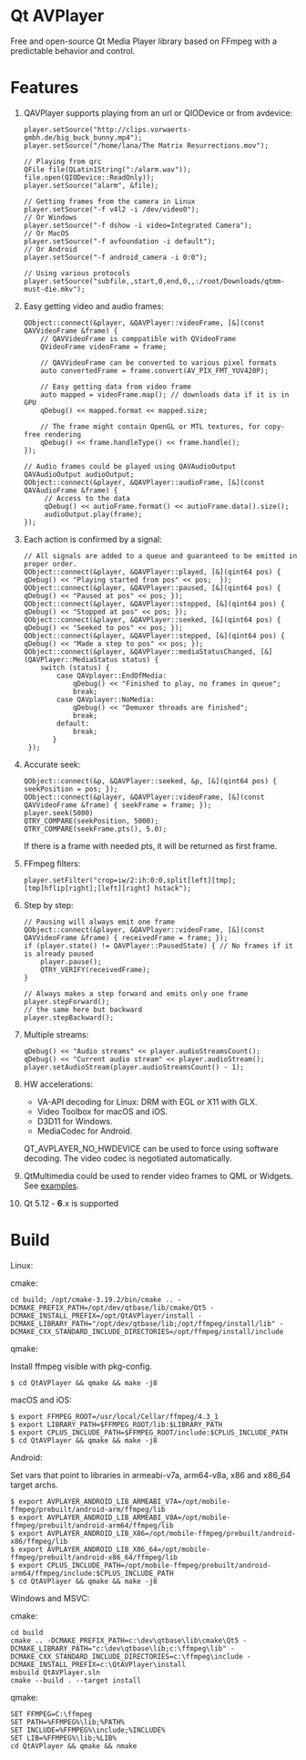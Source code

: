 # Qt AVPlayer

Free and open-source Qt Media Player library based on FFmpeg with a predictable behavior and control.

# Features

1. QAVPlayer supports playing from an url or QIODevice or from avdevice:

       player.setSource("http://clips.vorwaerts-gmbh.de/big_buck_bunny.mp4");
       player.setSource("/home/lana/The Matrix Resurrections.mov");

       // Playing from qrc
       QFile file(QLatin1String(":/alarm.wav"));
       file.open(QIODevice::ReadOnly));
       player.setSource("alarm", &file);

       // Getting frames from the camera in Linux
       player.setSource("-f v4l2 -i /dev/video0");
       // Or Windows
       player.setSource("-f dshow -i video=Integrated Camera");
       // Or MacOS
       player.setSource("-f avfoundation -i default");
       // Or Android
       player.setSource("-f android_camera -i 0:0");
    
       // Using various protocols
       player.setSource("subfile,,start,0,end,0,,:/root/Downloads/qtmm-must-die.mkv");

2. Easy getting video and audio frames:

       QObject::connect(&player, &QAVPlayer::videoFrame, [&](const QAVVideoFrame &frame) {
           // QAVVideoFrame is comppatible with QVideoFrame
           QVideoFrame videoFrame = frame;
           
           // QAVVideoFrame can be converted to various pixel formats
           auto convertedFrame = frame.convert(AV_PIX_FMT_YUV420P);
           
           // Easy getting data from video frame
           auto mapped = videoFrame.map(); // downloads data if it is in GPU
           qDebug() << mapped.format << mapped.size;
           
           // The frame might contain OpenGL or MTL textures, for copy-free rendering
           qDebug() << frame.handleType() << frame.handle();
       });

       // Audio frames could be played using QAVAudioOutput
       QAVAudioOutput audioOutput;
       QObject::connect(&player, &QAVPlayer::audioFrame, [&](const QAVAudioFrame &frame) { 
            // Access to the data
            qDebug() << autioFrame.format() << autioFrame.data().size();
            audioOutput.play(frame);
       });

3. Each action is confirmed by a signal:

       // All signals are added to a queue and guaranteed to be emitted in proper order.
       QObject::connect(&player, &QAVPlayer::played, [&](qint64 pos) { qDebug() << "Playing started from pos" << pos;  });
       QObject::connect(&player, &QAVPlayer::paused, [&](qint64 pos) { qDebug() << "Paused at pos" << pos; });
       QObject::connect(&player, &QAVPlayer::stopped, [&](qint64 pos) { qDebug() << "Stopped at pos" << pos; });
       QObject::connect(&player, &QAVPlayer::seeked, [&](qint64 pos) { qDebug() << "Seeked to pos" << pos; });
       QObject::connect(&player, &QAVPlayer::stepped, [&](qint64 pos) { qDebug() << "Made a step to pos" << pos; });
       QObject::connect(&player, &QAVPlayer::mediaStatusChanged, [&](QAVPlayer::MediaStatus status) { 
           switch (status) {
               case QAVplayer::EndOfMedia:
                   qDebug() << "Finished to play, no frames in queue"; 
                   break;
               case QAVplayer::NoMedia:
                   qDebug() << "Demuxer threads are finished";
                   break;
               default:
                   break;
              }
        });
    
5. Accurate seek:

       QObject::connect(&p, &QAVPlayer::seeked, &p, [&](qint64 pos) { seekPosition = pos; });
       QObject::connect(&player, &QAVPlayer::videoFrame, [&](const QAVVideoFrame &frame) { seekFrame = frame; });
       player.seek(5000)
       QTRY_COMPARE(seekPosition, 5000);
       QTRY_COMPARE(seekFrame.pts(), 5.0);
       
   If there is a frame with needed pts, it will be returned as first frame.

6. FFmpeg filters:

       player.setFilter("crop=iw/2:ih:0:0,split[left][tmp];[tmp]hflip[right];[left][right] hstack");

7. Step by step:

       // Pausing will always emit one frame
       QObject::connect(&player, &QAVPlayer::videoFrame, [&](const QAVVideoFrame &frame) { receivedFrame = frame; });
       if (player.state() != QAVPlayer::PausedState) { // No frames if it is already paused
           player.pause();
           QTRY_VERIFY(receivedFrame);
       }

       // Always makes a step forward and emits only one frame
       player.stepForward();
       // the same here but backward
       player.stepBackward();

8. Multiple streams:

       qDebug() << "Audio streams" << player.audioStreamsCount();
       qDebug() << "Current audio stream" << player.audioStream();
       player.setAudioStream(player.audioStreamsCount() - 1);

9. HW accelerations:

   * VA-API decoding for Linux: DRM with EGL or X11 with GLX.
   * Video Toolbox for macOS and iOS.
   * D3D11 for Windows. 
   * MediaCodec for Android. 

   QT_AVPLAYER_NO_HWDEVICE can be used to force using software decoding. The video codec is negotiated automatically.

10. QtMultimedia could be used to render video frames to QML or Widgets. See [examples](examples).

11. Qt 5.12 - **6**.x is supported

# Build


Linux:

cmake:

    cd build; /opt/cmake-3.19.2/bin/cmake .. -DCMAKE_PREFIX_PATH=/opt/dev/qtbase/lib/cmake/Qt5 -DCMAKE_INSTALL_PREFIX=/opt/QtAVPlayer/install -DCMAKE_LIBRARY_PATH="/opt/dev/qtbase/lib;/opt/ffmpeg/install/lib" -DCMAKE_CXX_STANDARD_INCLUDE_DIRECTORIES=/opt/ffmpeg/install/include

qmake:

Install ffmpeg visible with pkg-config.

    $ cd QtAVPlayer && qmake && make -j8

macOS and iOS:

    $ export FFMPEG_ROOT=/usr/local/Cellar/ffmpeg/4.3_1
    $ export LIBRARY_PATH=$FFMPEG_ROOT/lib:$LIBRARY_PATH
    $ export CPLUS_INCLUDE_PATH=$FFMPEG_ROOT/include:$CPLUS_INCLUDE_PATH
    $ cd QtAVPlayer && qmake && make -j8    

Android:

Set vars that point to libraries in armeabi-v7a, arm64-v8a, x86 and x86_64 target archs.

    $ export AVPLAYER_ANDROID_LIB_ARMEABI_V7A=/opt/mobile-ffmpeg/prebuilt/android-arm/ffmpeg/lib
    $ export AVPLAYER_ANDROID_LIB_ARMEABI_V8A=/opt/mobile-ffmpeg/prebuilt/android-arm64/ffmpeg/lib
    $ export AVPLAYER_ANDROID_LIB_X86=/opt/mobile-ffmpeg/prebuilt/android-x86/ffmpeg/lib
    $ export AVPLAYER_ANDROID_LIB_X86_64=/opt/mobile-ffmpeg/prebuilt/android-x86_64/ffmpeg/lib
    $ export CPLUS_INCLUDE_PATH=/opt/mobile-ffmpeg/prebuilt/android-arm64/ffmpeg/include:$CPLUS_INCLUDE_PATH
    $ cd QtAVPlayer && qmake && make -j8

Windows and MSVC:

cmake:

    cd build
    cmake .. -DCMAKE_PREFIX_PATH=c:\dev\qtbase\lib\cmake\Qt5 -DCMAKE_LIBRARY_PATH="c:\dev\qtbase\lib;c:\ffmpeg\lib" -DCMAKE_CXX_STANDARD_INCLUDE_DIRECTORIES=c:\ffmpeg\include -DCMAKE_INSTALL_PREFIX=c:\QtAVPlayer\install
    msbuild QtAVPlayer.sln
    cmake --build . --target install


qmake:

    SET FFMPEG=C:\ffmpeg
    SET PATH=%FFMPEG%\lib;%PATH%
    SET INCLUDE=%FFMPEG%\include;%INCLUDE%
    SET LIB=%FFMPEG%\lib;%LIB%
    cd QtAVPlayer && qmake && nmake


